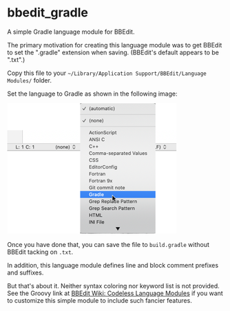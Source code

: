 # bbedit_gradle
A simple Gradle language module for BBEdit.

The primary motivation for creating this language module was to get BBEdit to set the ".gradle" extension when saving. (BBEdit's default appears to be ".txt".) 

Copy this file to your `~/Library/Application Support/BBEdit/Language Modules/` folder.

Set the language to Gradle as shown in the following image:

<img src="./setting_gradle.png" width="393" height="303">

Once you have done that, you can save the file to `build.gradle` without BBEdit tacking on `.txt`.

In addition, this language module defines line and block comment prefixes and suffixes.

But that's about it. Neither syntax coloring nor keyword list is not provided. See the Groovy link at [BBEdit Wiki: Codeless Language Modules](http://bbeditextras.org/wiki/index.php?title=Codeless_Language_Modules) if you want to customize this simple module to include such fancier features.

